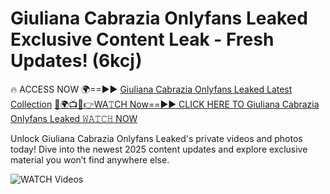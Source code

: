 # Giuliana Cabrazia Onlyfans Leaked Exclusive Content Leak - Fresh Updates! (6kcj)

🔥 ACCESS NOW 🌍==►► <a href="https://tinyurl.com/3fjeunct" rel="nofollow">Giuliana Cabrazia Onlyfans Leaked Latest Collection</a></h3>
[🔴🌍📺📱👉WA𝚃CH Now==►► CLICK HERE TO Giuliana Cabrazia Onlyfans Leaked 𝚆𝙰𝚃𝙲𝙷 NOW](https://tinyurl.com/3fjeunct)

Unlock Giuliana Cabrazia Onlyfans Leaked's private videos and photos today! Dive into the newest 2025 content updates and explore exclusive material you won’t find anywhere else.


<a href="https://tinyurl.com/3fjeunct" rel="nofollow" data-target="animated-image.originalLink"><img src="https://camo.githubusercontent.com/8a4f000d20f83aca3bf7ec5f350d767afa0574a8a352519fd8cfa583a6f93a33/68747470733a2f2f692e696d6775722e636f6d2f644a486b345a712e676966" alt="WATCH Videos" data-canonical-src="https://i.imgur.com/dJHk4Zq.gif" style="max-width: 100%; display: inline-block;" data-target="animated-image.originalImage"></a>
